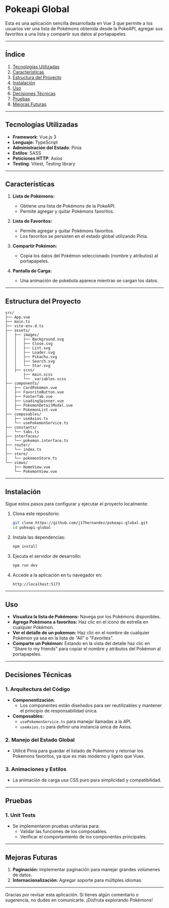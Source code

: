# Pokeapi Global

Esta es una aplicación sencilla desarrollada en Vue 3 que permite a los usuarios ver una lista de Pokémons obtenida desde la PokeAPI, agregar sus favoritos a una lista y compartir sus datos al portapapeles.

---

## **Índice**

1. [Tecnologías Utilizadas](#tecnologías-utilizadas)
2. [Características](#características)
3. [Estructura del Proyecto](#estructura-del-proyecto)
4. [Instalación](#instalación)
5. [Uso](#uso)
6. [Decisiones Técnicas](#decisiones-técnicas)
7. [Pruebas](#pruebas)
8. [Mejoras Futuras](#mejoras-futuras)

---

## **Tecnologías Utilizadas**

- **Framework**: Vue.js 3
- **Lenguaje:** TypeScript
- **Administración del Estado**: Pinia
- **Estilos**: SASS
- **Peticiones HTTP**: Axios
- **Testing**: Vitest, Testing library

---

## **Características**

1. **Lista de Pokémons:**

   - Obtiene una lista de Pokémons de la PokeAPI.
   - Permite agregar y quitar Pokémons favoritos.

2. **Lista de Favoritos:**

   - Permite agregar y quitar Pokémons favoritos.
   - Los favoritos se persisten en el estado global utilizando Pinia.

3. **Compartir Pokémon:**

   - Copia los datos del Pokémon seleccionado (nombre y atributos) al portapapeles.

4. **Pantalla de Carga:**
   - Una animación de pokebola aparece mientras se cargan los datos.

---

## **Estructura del Proyecto**

```plaintext
src/
├── App.vue
├── main.ts
├── vite-env.d.ts
├── assets/
│   ├── images/
│   │   ├── Background.svg
│   │   ├── Close.svg
│   │   ├── List.svg
│   │   ├── Loader.svg
│   │   ├── Pikachu.svg
│   │   ├── Search.svg
│   │   └── Star.svg
│   ├── scss/
│       ├── main.scss
│       └── _variables.scss
├── components/
│   ├── CardPokemon.vue
│   ├── FavoriteButton.vue
│   ├── FooterTab.vue
│   ├── LoadingSpinner.vue
│   ├── PokemonDetailModal.vue
│   └── PokemonList.vue
├── composables/
│   ├── useAxios.ts
│   └── usePokemonService.ts
├── constants/
│   └── tabs.ts
├── interfaces/
│   └── pokemon.interface.ts
├── router/
│   └── index.ts
├── store/
│   └── pokemonStore.ts
└── views/
    ├── HomeView.vue
    └── PokemonView.vue
```

---

## **Instalación**

Sigue estos pasos para configurar y ejecutar el proyecto localmente:

1. Clona este repositorio:

   ```bash
   git clone https://github.com/j17hernandez/pokeapi-global.git
   cd pokeapi-global
   ```

2. Instala las dependencias:

   ```bash
   npm install
   ```

3. Ejecuta el servidor de desarrollo:

   ```bash
   npm run dev
   ```

4. Accede a la aplicación en tu navegador en:

   ```bash
   http://localhost:5173
   ```

---

## **Uso**

- **Visualiza la lista de Pokémons:** Navega por los Pokémons disponibles.
- **Agrega Pokémons a favoritos:** Haz clic en el icono de estrella en cualquier Pokémon.
- **Ver el detalle de un pokemon:** Haz clic en el nombre de cualquier Pokémon ya sea en la lista de "All" o "Favorites".
- **Comparte un Pokémon:** Estando en la vista del detalle haz clic en "Share to my friends" para copiar el nombre y atributos del Pokémon al portapapeles.

---

## **Decisiones Técnicas**

### **1. Arquitectura del Código**

- **Componentización:**
  - Los componentes están diseñados para ser reutilizables y mantener el principio de responsabilidad única.
- **Composables:**
  - `usePokemonService.ts` para manejar llamadas a la API.
  - `useAxios.ts` para definir una instancia única de Axios.

### **2. Manejo del Estado Global**

- Utilicé Pinia para guardar el listado de Pokemons y retornar los Pokemons favoritos, ya que es más moderno y ligero que Vuex.

### **3. Animaciones y Estilos**

- La animación de carga usa CSS puro para simplicidad y compatibilidad.

---

## **Pruebas**

### **1. Unit Tests**

- Se implementaron pruebas unitarias para:
  - Validar las funciones de los composables.
  - Verificar el comportamiento de los componentes principales.

---

## **Mejoras Futuras**

1. **Paginación:** Implementar paginación para manejar grandes volúmenes de datos.
2. **Internacionalización:** Agregar soporte para múltiples idiomas.

---

Gracias por revisar esta aplicación. Si tienes algún comentario o sugerencia, no dudes en comunicarte. ¡Disfruta explorando Pokémons!
